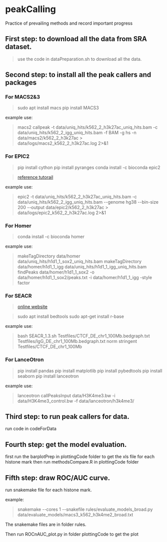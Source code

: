 # peakCalling
Practice of prevailing methods and record important progress

## First step: to download all the data from SRA dataset.

>use the code in dataPreparation.sh to download all the data.

## Second step: to install all the peak callers and packages

### For MACS2&3


>sudo apt install macs
>pip install MACS3


example use:
> macs2 callpeak -t data/uniq_hits/k562_2_h3k27ac_uniq_hits.bam -c data/uniq_hits/k562_2_igg_uniq_hits.bam -f BAM -g hs -n data/macs2/k562_2_h3k27ac > data/logs/macs2_k562_2_h3k27ac.log 2>&1

### For EPIC2


>pip install cython
>pip install pyranges
>conda install -c bioconda epic2


> [reference tutorail](https://github.com/biocore-ntnu/epic2)

example use:
>epic2 -t data/uniq_hits/k562_2_h3k27ac_uniq_hits.bam -c data/uniq_hits/k562_2_igg_uniq_hits.bam --genome hg38 --bin-size 200 --output data/epic2/k562_2_h3k27ac > data/logs/epic2_k562_2_h3k27ac.log 2>&1

### For Homer


>conda install -c bioconda homer

example use:
>makeTagDirectory data/homer data/uniq_hits/h1d1_1_sox2_uniq_hits.bam
>makeTagDirectory data/homer/h1d1_1_igg data/uniq_hits/h1d1_1_igg_uniq_hits.bam
>findPeaks data/homer/h1d1_1_sox2 -o data/homer/h1d1_1_sox2/peaks.txt -i data/homer/h1d1_1_igg -style factor

### For SEACR

> [online website](https://seacr.fredhutch.org/)


>sudo apt install bedtools
>sudo apt-get install r-base


example use:
>bash SEACR_1.3.sh Testfiles/CTCF_DE_chr1_100Mb.bedgraph.txt Testfiles/IgG_DE_chr1_100Mb.bedgraph.txt norm stringent Testfiles/CTCF_DE_chr1_100Mb


### For LanceOtron


>pip install pandas
>pip install matplotlib
>pip install pybedtools
>pip install seaborn
>pip install lanceotron


example use:
>lanceotron callPeaksInput data/H3K4me3.bw -i data/H3K4me3_control.bw -f data/lanceotron/h3k4me3/


## Third step: to run peak callers for data.

run code in codeForData

## Fourth step: get the model evaluation.

first run the barplotPrep in plottingCode folder to get the xls file for each histone mark
then run methodsCompare.R in plottingCode folder

## Fifth step: draw ROC/AUC curve.

run snakemake file for each histone mark.

example:
>snakemake --cores 1 --snakefile rules/evaluate_models_broad.py data/evaluate_models/macs3_k562_h3k4me2_broad.txt

The snakemake files are in folder rules.

Then run ROCnAUC_plot.py in folder plottingCode to get the plot 

